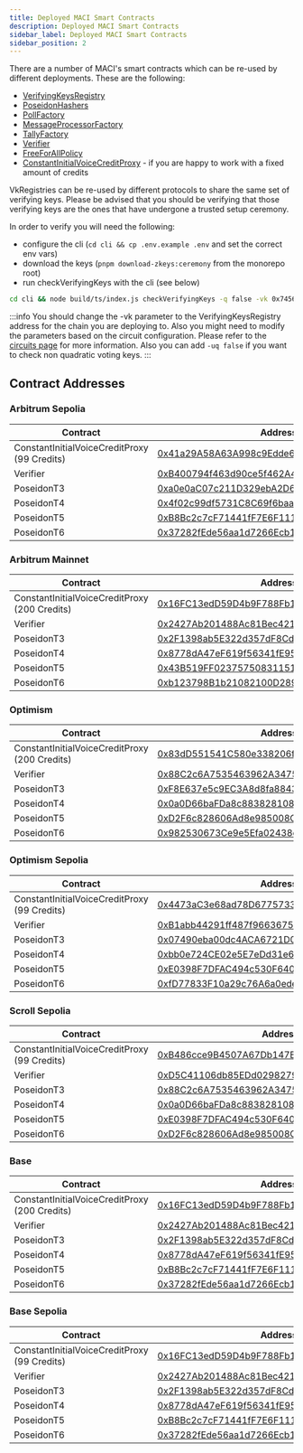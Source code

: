```yaml
---
title: Deployed MACI Smart Contracts
description: Deployed MACI Smart Contracts
sidebar_label: Deployed MACI Smart Contracts
sidebar_position: 2
---
```


There are a number of MACI's smart contracts which can be re-used by different deployments. These are the following:

- [VerifyingKeysRegistry](https://github.com/privacy-scaling-explorations/maci/blob/main/packages/contracts/contracts/VerifyingKeysRegistry.sol)
- [PoseidonHashers](https://github.com/privacy-scaling-explorations/maci/blob/main/packages/contracts/contracts/crypto/Hasher.sol)
- [PollFactory](https://github.com/privacy-scaling-explorations/maci/blob/main/packages/contracts/contracts/PollFactory.sol)
- [MessageProcessorFactory](https://github.com/privacy-scaling-explorations/maci/blob/main/packages/contracts/contracts/MessageProcessorFactory.sol)
- [TallyFactory](https://github.com/privacy-scaling-explorations/maci/blob/main/packages/contracts/contracts/TallyFactory.sol)
- [Verifier](https://github.com/privacy-scaling-explorations/maci/blob/main/packages/contracts/contracts/crypto/Verifier.sol)
- [FreeForAllPolicy](https://github.com/privacy-scaling-explorations/excubiae/tree/main/packages/contracts/contracts/extensions/freeForAll)
- [ConstantInitialVoiceCreditProxy](https://github.com/privacy-scaling-explorations/maci/blob/main/packages/contracts/contracts/initialVoiceCreditProxy/ConstantInitialVoiceCreditProxy.sol) - if you are happy to work with a fixed amount of credits

VkRegistries can be re-used by different protocols to share the same set of verifying keys. Please be advised that you should be verifying that those verifying keys are the ones that have undergone a trusted setup ceremony.

In order to verify you will need the following:

- configure the cli (`cd cli && cp .env.example .env` and set the correct env vars)
- download the keys (`pnpm download-zkeys:ceremony` from the monorepo root)
- run checkVerifyingKeys with the cli (see below)

```bash
cd cli && node build/ts/index.js checkVerifyingKeys -q false -vk 0x74569d524a193daC0D3Df17B9E207C916174745b -s 6 -i 2 -m 9 -v 3 -b 2 -p ./zkeys/MessageProcessorQv_6-9-2-3/MessageProcessorQv_6-9-2-3.zkey -t ./zkeys/VoteTallyQv_6-2-3/tallyVotes_6-2-3.zkey
```

:::info
You should change the -vk parameter to the VerifyingKeysRegistry address for the chain you are deploying to. Also you might need to modify the parameters based on the circuit configuration. Please refer to the [circuits page](/docs/technical-references/zk-snark-circuits/setup) for more information. Also you can add `-uq false` if you want to check non quadratic voting keys.
:::

## Contract Addresses

### Arbitrum Sepolia

| Contract                                     | Address                                                                                                                      |
| -------------------------------------------- | ---------------------------------------------------------------------------------------------------------------------------- |
| ConstantInitialVoiceCreditProxy (99 Credits) | [0x41a29A58A63A998c9Edde6883Bcec2d89835a8e9](https://sepolia.arbiscan.io/address/0x41a29A58A63A998c9Edde6883Bcec2d89835a8e9) |
| Verifier                                     | [0xB400794f463d90ce5f462A43d8E6f9155656d02d](https://sepolia.arbiscan.io/address/0xB400794f463d90ce5f462A43d8E6f9155656d02d) |
| PoseidonT3                                   | [0xa0e0aC07c211D329ebA2D6ec552F4dC1B230A89A](https://sepolia.arbiscan.io/address/0xa0e0aC07c211D329ebA2D6ec552F4dC1B230A89A) |
| PoseidonT4                                   | [0x4f02c99df5731C8C69f6baa62Aa4C9f99C529CE2](https://sepolia.arbiscan.io/address/0x0CC8B7Aed7d79a8B948636242706265548D0B10a) |
| PoseidonT5                                   | [0xB8Bc2c7cF71441fF7E6F111D3457e3d61c564968](https://sepolia.arbiscan.io/address/0xB8Bc2c7cF71441fF7E6F111D3457e3d61c564968) |
| PoseidonT6                                   | [0x37282fEde56aa1d7266Ecb12DC3b342D12044e2E](https://sepolia.arbiscan.io/address/0x37282fEde56aa1d7266Ecb12DC3b342D12044e2E) |

### Arbitrum Mainnet

| Contract                                      | Address                                                                                                              |
| --------------------------------------------- | -------------------------------------------------------------------------------------------------------------------- |
| ConstantInitialVoiceCreditProxy (200 Credits) | [0x16FC13edD59D4b9F788Fb11A70eA022E1Bb1B856](https://arbiscan.io/address/0x16FC13edD59D4b9F788Fb11A70eA022E1Bb1B856) |
| Verifier                                      | [0x2427Ab201488Ac81Bec421F179B1Be23c55ebC27](https://arbiscan.io/address/0x2427Ab201488Ac81Bec421F179B1Be23c55ebC27) |
| PoseidonT3                                    | [0x2F1398ab5E322d357dF8CdD2e7ba73122c5FDDA4](https://arbiscan.io/address/0x2F1398ab5E322d357dF8CdD2e7ba73122c5FDDA4) |
| PoseidonT4                                    | [0x8778dA47eF619f56341fE95514e95fa0FF3B77C6](https://arbiscan.io/address/0x8778dA47eF619f56341fE95514e95fa0FF3B77C6) |
| PoseidonT5                                    | [0x43B519FF023757508311518AC41B5fA1CfD57181](https://arbiscan.io/address/0x43B519FF023757508311518AC41B5fA1CfD57181) |
| PoseidonT6                                    | [0xb123798B1b21082100D289BeA24bFF0F8dfcbEe1](https://arbiscan.io/address/0xb123798B1b21082100D289BeA24bFF0F8dfcbEe1) |

### Optimism

| Contract                                      | Address                                                                                                                          |
| --------------------------------------------- | -------------------------------------------------------------------------------------------------------------------------------- |
| ConstantInitialVoiceCreditProxy (200 Credits) | [0x83dD551541C580e338206f1f677835D427C92dE2](https://optimistic.etherscan.io/address/0x83dD551541C580e338206f1f677835D427C92dE2) |
| Verifier                                      | [0x88C2c6A7535463962A34757FE63cc4F296381aba](https://optimistic.etherscan.io/address/0x88C2c6A7535463962A34757FE63cc4F296381aba) |
| PoseidonT3                                    | [0xF8E637e5c9EC3A8d8fa8843A6dF833348E1F1E66](https://optimistic.etherscan.io/address/0xF8E637e5c9EC3A8d8fa8843A6dF833348E1F1E66) |
| PoseidonT4                                    | [0x0a0D66baFDa8c8838281084d9C3d68Dd9a6Fc274](https://optimistic.etherscan.io/address/0x0a0D66baFDa8c8838281084d9C3d68Dd9a6Fc274) |
| PoseidonT5                                    | [0xD2F6c828606Ad8e985008Cd825012f269B50CD58](https://optimistic.etherscan.io/address/0xD2F6c828606Ad8e985008Cd825012f269B50CD58) |
| PoseidonT6                                    | [0x982530673Ce9e5Efa02438c694d48327Aa4fB592](https://optimistic.etherscan.io/address/0x982530673Ce9e5Efa02438c694d48327Aa4fB592) |

### Optimism Sepolia

| Contract                                     | Address                                                                                                                                |
| -------------------------------------------- | -------------------------------------------------------------------------------------------------------------------------------------- |
| ConstantInitialVoiceCreditProxy (99 Credits) | [0x4473aC3e68ad78D67757336ABaAa2Dced08cfcdF](https://sepolia-optimism.etherscan.io/address/0x4473aC3e68ad78D67757336ABaAa2Dced08cfcdF) |
| Verifier                                     | [0xB1abb44291ff487f96636758b07Ccd9881f64c9A](https://sepolia-optimism.etherscan.io/address/0xB1abb44291ff487f96636758b07Ccd9881f64c9A) |
| PoseidonT3                                   | [0x07490eba00dc4ACA6721D052Fa4C5002Aa077233](https://sepolia-optimism.etherscan.io/address/0x07490eba00dc4ACA6721D052Fa4C5002Aa077233) |
| PoseidonT4                                   | [0xbb0e724CE02e5E7eDd31e632dc6e59F229a1126d](https://sepolia-optimism.etherscan.io/address/0xbb0e724CE02e5E7eDd31e632dc6e59F229a1126d) |
| PoseidonT5                                   | [0xE0398F7DFAC494c530F6404AfEaC8669ABeD2679](https://sepolia-optimism.etherscan.io/address/0xE0398F7DFAC494c530F6404AfEaC8669ABeD2679) |
| PoseidonT6                                   | [0xfD77833F10a29c76A6a0ede235Eb651D744d0E2F](https://sepolia-optimism.etherscan.io/address/0xfD77833F10a29c76A6a0ede235Eb651D744d0E2F) |

### Scroll Sepolia

| Contract                                     | Address                                                                                                                         |
| -------------------------------------------- | ------------------------------------------------------------------------------------------------------------------------------- |
| ConstantInitialVoiceCreditProxy (99 Credits) | [0xB486cce9B4507A67Db147B0802D5673774C8D278](https://sepolia.scrollscan.com/address/0xB486cce9B4507A67Db147B0802D5673774C8D278) |
| Verifier                                     | [0xD5C41106db85EDd0298279AcFCE5A722060cc5f9](https://sepolia.scrollscan.com/address/0xD5C41106db85EDd0298279AcFCE5A722060cc5f9) |
| PoseidonT3                                   | [0x88C2c6A7535463962A34757FE63cc4F296381aba](https://sepolia.scrollscan.com/address/0x88C2c6A7535463962A34757FE63cc4F296381aba) |
| PoseidonT4                                   | [0x0a0D66baFDa8c8838281084d9C3d68Dd9a6Fc274](https://sepolia.scrollscan.com/address/0x0a0D66baFDa8c8838281084d9C3d68Dd9a6Fc274) |
| PoseidonT5                                   | [0xE0398F7DFAC494c530F6404AfEaC8669ABeD2679](https://sepolia.scrollscan.com/address/0xE0398F7DFAC494c530F6404AfEaC8669ABeD2679) |
| PoseidonT6                                   | [0xD2F6c828606Ad8e985008Cd825012f269B50CD58](https://sepolia.scrollscan.com/address/0xD2F6c828606Ad8e985008Cd825012f269B50CD58) |

### Base

| Contract                                      | Address                                                                                                               |
| --------------------------------------------- | --------------------------------------------------------------------------------------------------------------------- |
| ConstantInitialVoiceCreditProxy (200 Credits) | [0x16FC13edD59D4b9F788Fb11A70eA022E1Bb1B856](https://basescan.org/address/0x16FC13edD59D4b9F788Fb11A70eA022E1Bb1B856) |
| Verifier                                      | [0x2427Ab201488Ac81Bec421F179B1Be23c55ebC27](https://basescan.org/address/0x2427Ab201488Ac81Bec421F179B1Be23c55ebC27) |
| PoseidonT3                                    | [0x2F1398ab5E322d357dF8CdD2e7ba73122c5FDDA4](https://basescan.org/address/0x2F1398ab5E322d357dF8CdD2e7ba73122c5FDDA4) |
| PoseidonT4                                    | [0x8778dA47eF619f56341fE95514e95fa0FF3B77C6](https://basescan.org/address/0x8778dA47eF619f56341fE95514e95fa0FF3B77C6) |
| PoseidonT5                                    | [0xB8Bc2c7cF71441fF7E6F111D3457e3d61c564968](https://basescan.org/address/0xB8Bc2c7cF71441fF7E6F111D3457e3d61c564968) |
| PoseidonT6                                    | [0x37282fEde56aa1d7266Ecb12DC3b342D12044e2E](https://basescan.org/address/0x37282fEde56aa1d7266Ecb12DC3b342D12044e2E) |

### Base Sepolia

| Contract                                     | Address                                                                                                                       |
| -------------------------------------------- | ----------------------------------------------------------------------------------------------------------------------------- |
| ConstantInitialVoiceCreditProxy (99 Credits) | [0x16FC13edD59D4b9F788Fb11A70eA022E1Bb1B856](https://sepolia.basescan.org/address/0x16FC13edD59D4b9F788Fb11A70eA022E1Bb1B856) |
| Verifier                                     | [0x2427Ab201488Ac81Bec421F179B1Be23c55ebC27](https://sepolia.basescan.org/address/0x2427Ab201488Ac81Bec421F179B1Be23c55ebC27) |
| PoseidonT3                                   | [0x2F1398ab5E322d357dF8CdD2e7ba73122c5FDDA4](https://sepolia.basescan.org/address/0x2F1398ab5E322d357dF8CdD2e7ba73122c5FDDA4) |
| PoseidonT4                                   | [0x8778dA47eF619f56341fE95514e95fa0FF3B77C6](https://sepolia.basescan.org/address/0x8778dA47eF619f56341fE95514e95fa0FF3B77C6) |
| PoseidonT5                                   | [0xB8Bc2c7cF71441fF7E6F111D3457e3d61c564968](https://sepolia.basescan.org/address/0xB8Bc2c7cF71441fF7E6F111D3457e3d61c564968) |
| PoseidonT6                                   | [0x37282fEde56aa1d7266Ecb12DC3b342D12044e2E](https://sepolia.basescan.org/address/0x37282fEde56aa1d7266Ecb12DC3b342D12044e2E) |

